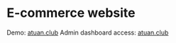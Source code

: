 # E-commerce website
Demo: <a href="https://atuan.club" target="blank">atuan.club</a>
Admin dashboard access: <a href="https://atuan.club/admin/login" target="blank">atuan.club</a>
